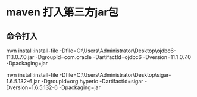 # maven 打入第三方jar包 


## 命令打入


mvn install:install-file -Dfile=C:\Users\Administrator\Desktop\ojdbc6-11.1.0.7.0.jar -DgroupId=com.oracle -DartifactId=ojdbc6 -Dversion=11.1.0.7.0 -Dpackaging=jar


mvn install:install-file -Dfile=C:\Users\Administrator\Desktop\sigar-1.6.5.132-6.jar -DgroupId=org.hyperic -DartifactId=sigar -Dversion=1.6.5.132-6 -Dpackaging=jar


